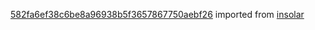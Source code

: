 [582fa6ef38c6be8a96938b5f3657867750aebf26](https://github.com/insolar/insolar/commit/582fa6ef38c6be8a96938b5f3657867750aebf26) imported from [insolar](https://github.com/insolar/insolar)
